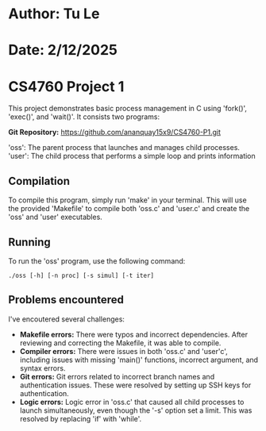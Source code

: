 # Author: Tu Le
# Date: 2/12/2025
# CS4760 Project 1 

This project demonstrates basic process management in C using 'fork()', 'exec()', and 'wait()'. It consists two programs:

**Git Repository:** https://github.com/ananquay15x9/CS4760-P1.git

'oss': The parent process that launches and manages child processes.
'user': The child process that performs a simple loop and prints information

## Compilation

To compile this program, simply run 'make' in your terminal. 
This will use the provided 'Makefile' to compile both 'oss.c' and 'user.c' and 
create the 'oss' and 'user' executables.

## Running 

To run the 'oss' program, use the following command:

``` ./oss [-h] [-n proc] [-s simul] [-t iter] ```

## Problems encountered

I've encoutered several challenges:

* **Makefile errors:** There were typos and incorrect dependencies. After reviewing and correcting the Makefile, it was able to compile.
* **Compiler errors:** There were issues in both 'oss.c' and 'user'c', including issues with missing 'main()' functions, incorrect argument, and syntax errors.
* **Git errors:** Git errors related to incorrect branch names and authentication issues. These were resolved by setting up SSH keys for authentication.
* **Logic errors:** Logic error in 'oss.c' that caused all child processes to launch simultaneously, even though the '-s' option set a limit. This was resolved by replacing 'if' with 'while'.
